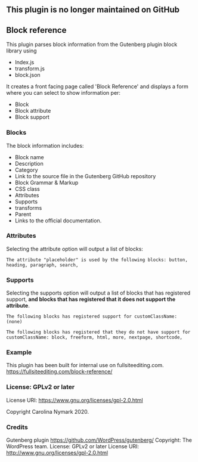## This plugin is no longer maintained on GitHub


## Block reference

This plugin parses block information from the Gutenberg plugin block library using 
* Index.js
* transform.js
* block.json

It creates a front facing page called 'Block Reference' and displays a form where you can select to show information per:
* Block
* Block attribute
* Block support

### Blocks
The block information includes:

* Block name
* Description
* Category
* Link to the source file in the Gutenberg GitHub repository
* Block Grammar & Markup
* CSS class
* Attributes
* Supports 
* transforms
* Parent
* Links to the official documentation.

### Attributes
Selecting the attribute option will output a list of blocks:

```The attribute "placeholder" is used by the following blocks: button, heading, paragraph, search,```

### Supports
Selecting the supports option will output a list of blocks that has registered support, 
<b>and blocks that has registered that it does not support the attribute</b>.

```The following blocks has registered support for customClassName: (none)```

```The following blocks has registered that they do not have support for customClassName: block, freeform, html, more, nextpage, shortcode,```



### Example
This plugin has been built for internal use on fullsiteediting.com.
https://fullsiteediting.com/block-reference/


### License: GPLv2 or later
License URI: https://www.gnu.org/licenses/gpl-2.0.html

Copyright Carolina Nymark 2020.

### Credits
Gutenberg plugin https://github.com/WordPress/gutenberg/
Copyright: The WordPress team.
License: GPLv2 or later License URI: http://www.gnu.org/licenses/gpl-2.0.html
